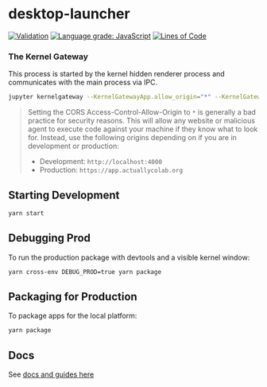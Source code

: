 # desktop-launcher

[![Validation](https://github.com/actually-colab/desktop-launcher/actions/workflows/validation.yml/badge.svg)](https://github.com/actually-colab/desktop-launcher/actions/workflows/validation.yml) [![Language grade: JavaScript](https://img.shields.io/lgtm/grade/javascript/g/actually-colab/desktop-launcher.svg?logo=lgtm&logoWidth=18)](https://lgtm.com/projects/g/actually-colab/desktop-launcher/context:javascript) [![Lines of Code](https://tokei.rs/b1/github/actually-colab/desktop-launcher)](https://github.com/actually-colab/desktop-launcher)

### The Kernel Gateway

This process is started by the kernel hidden renderer process and communicates with the main process via IPC.

```bash
jupyter kernelgateway --KernelGatewayApp.allow_origin="*" --KernelGatewayApp.allow_headers="content-type" --KernelGatewayApp.allow_methods="*"
```

> Setting the CORS Access-Control-Allow-Origin to `*` is generally a bad practice for security reasons. This will allow any website or malicious agent to execute code against your machine if they know what to look for. Instead, use the following origins depending on if you are in development or production:
>
> - Development: `http://localhost:4000`
> - Production: `https://app.actuallycolab.org`

## Starting Development

```bash
yarn start
```

## Debugging Prod

To run the production package with devtools and a visible kernel window:

```bash
yarn cross-env DEBUG_PROD=true yarn package
```

## Packaging for Production

To package apps for the local platform:

```bash
yarn package
```

## Docs

See [docs and guides here](https://electron-react-boilerplate.js.org/docs/installation)
